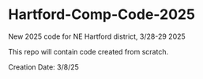 # Hartford-Comp-Code-2025
New 2025 code for NE Hartford district, 3/28-29 2025

This repo will contain code created from scratch. 

Creation Date: 3/8/25
